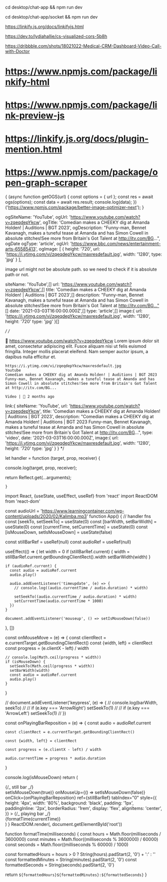<!-- client app -->

cd desktop/chat-app && npm run dev

<!-- server app -->

cd desktop/chat-app/socket && npm run dev

<!-- extract links, hashes, mentions, emails, urls -->

https://linkify.js.org/docs/linkifyjs.html

https://dev.to/lydiahallie/cs-visualized-cors-5b8h

https://dribbble.com/shots/18021022-Medical-CRM-Dashboard-Video-Call-with-Doctor

# https://www.npmjs.com/package/linkify-html

# https://www.npmjs.com/package/link-preview-js

# https://linkify.js.org/docs/plugin-mention.html

# https://www.npmjs.com/package/open-graph-scraper

{
(async function getOGS(url) {
const options = { url };
const res = await ogs(options);
const data = await res.result;
console.log(data);
})('https://www.npmjs.com/package/better-image-optimizer-next');
}

ogSiteName: 'YouTube',
ogUrl: 'https://www.youtube.com/watch?v=zqeqdepYkcw',
ogTitle: 'Comedian makes a CHEEKY dig at Amanda Holden! | Auditions | BGT 2023',
ogDescription: "Funny-man, Bennet Kavanagh, makes a tuneful tease at Amanda and has Simon Cowell in absolute stitches!See more from Britain's Got Talent at http://itv.com/BG...",
ogDate
ogType: 'article',
ogUrl: 'https://www.bbc.com/news/entertainment-arts-65585413',
ogImage: [
{
height: '720',
url: 'https://i.ytimg.com/vi/zqeqdepYkcw/maxresdefault.jpg',
width: '1280',
type: 'jpg'
}
],

image url might not be absolute path. so we need to check if it is absolute path or not.

siteName: 'YouTube',[]
url: 'https://www.youtube.com/watch?v=zqeqdepYkcw',[]
title: 'Comedian makes a CHEEKY dig at Amanda Holden! | Auditions | BGT 2023',[]
description: "Funny-man, Bennet Kavanagh, makes a tuneful tease at Amanda and has Simon Cowell in absolute stitches!See more from Britain's Got Talent at http://itv.com/BG..."[]
date: '2021-03-03T16:00:00.000Z',[]
type: 'article',[]
image:{
url: 'https://i.ytimg.com/vi/zqeqdepYkcw/maxresdefault.jpg',
width: '1280',
height: '720'
type: 'jpg'
}[]

_/
/_

🔗 https://www.youtube.com/watch?v=zqeqdepYkcw
Lorem ipsum dolor sit amet, consectetur adipiscing elit.
Fusce aliquam nisi ut felis euismod fringilla. Integer
mollis placerat eleifend. Nam semper auctor ipsum, a dapibus
nulla efficitur et.

    https://i.ytimg.com/vi/zqeqdepYkcw/maxresdefault.jpg
    Youtube
    Comedian makes a CHEEKY dig at Amanda Holden! | Auditions | BGT 2023
    Funny-man, Bennet Kavanagh, makes a tuneful tease at Amanda and has Simon Cowell in absolute stitches!See more from Britain's Got Talent at http://itv.com/BG...

    Video | 📅 2 months ago

link:{
siteName: 'YouTube',
url: 'https://www.youtube.com/watch?v=zqeqdepYkcw',
title: 'Comedian makes a CHEEKY dig at Amanda Holden! | Auditions | BGT 2023',
description: "Comedian makes a CHEEKY dig at Amanda Holden! | Auditions | BGT 2023
Funny-man, Bennet Kavanagh, makes a tuneful tease at Amanda and has Simon Cowell in absolute stitches!See more from Britain's Got Talent at http://itv.com/BG...",
type: 'video',
date: '2021-03-03T16:00:00.000Z',
image:{
url: 'https://i.ytimg.com/vi/zqeqdepYkcw/maxresdefault.jpg',
width: '1280',
height: '720'
type: 'jpg'
}
}
\*/

let handler = function (target, prop, receiver) {

console.log(target, prop, receiver);

return Reflect.get(...arguments);

    }

import React, {useState, useEffect, useRef} from 'react'
import ReactDOM from 'react-dom'

const audioUrl =
'https://www.learningcontainer.com/wp-content/uploads/2020/02/Kalimba.mp3'
function App() {
// handler fns
const [seekTo, setSeekTo] = useState(0)
const [barWidth, setBarWidth] = useState(0)
const [currentTime, setCurrentTime] = useState(0)
const [isMouseDown, setIsMouseDown] = useState(false)

const stillBarRef = useRef(null)
const audioRef = useRef(null)

useEffect(() => {
let width = 0
if (stillBarRef.current) {
width = stillBarRef.current.getBoundingClientRect().width
setBarWidth(width)
}

    if (audioRef.current) {
      const audio = audioRef.current
      audio.play()

      audio.addEventListener('timeupdate', (e) => {
        // console.log((audio.currentTime / audio.duration) * width)

        setSeekTo((audio.currentTime / audio.duration) * width)
        setCurrentTime(audio.currentTime * 1000)
      })
    }

    document.addEventListener('mouseup', () => setIsMouseDown(false))

}, [])

const onMouseMove = (e) => {
const clientRect = e.currentTarget.getBoundingClientRect()
const {width, left} = clientRect
const progress = (e.clientX - left) / width

    // console.log(Math.ceil(progress * width))
    if (isMouseDown) {
      setSeekTo(Math.ceil(progress * width))
      setBarWidth(width)
      const audio = audioRef.current
      audio.play()
    }

}

// document.addEventListener('keypress', (e) => {
// console.log(barWidth, seekTo)
// // if (e.key === 'ArrowRight') setSeekTo(1)
// // if (e.key === 'ArrowLeft') setSeekTo(1)
// })

const onPlayingBarReposition = (e) => {
const audio = audioRef.current

    const clientRect = e.currentTarget.getBoundingClientRect()

    const {width, left} = clientRect

    const progress = (e.clientX - left) / width

    audio.currentTime = progress * audio.duration

}

console.log(isMouseDown)
return (

<div
style={{
        display: 'flex',
        flexDirection: 'column',
        boxSizing: 'border-box',
        height: '100vh',
        width: '100%',
        padding: '0',
        margin: '0',
        gap: '.5rem',
      }} >
{/_ still bar _/}
<div
onMouseMove={onMouseMove}
onMouseDown={() => setIsMouseDown(true)}
onMouseUp={() => setIsMouseDown(false)}
onClick={onPlayingBarReposition}
ref={stillBarRef}
tabIndex="0"
style={{
          height: '4px',
          width: '80%',
          background: 'black',
          padding: '1px',
          paddingInline: '2px',
          borderRadius: '1rem',
          display: 'flex',
          alignItems: 'center',
        }} >
{/_ playing bar _/}
<div
style={{
            height: '100%',
            width: seekTo + 'px',
            background: 'teal',
            borderRadius: '1rem',
          }} ></div>
</div>
<span
style={{
          fontSize: 'small',
          fontFamily: 'monospace',
        }} >
{formatTime(currentTime)}
</span>
<audio src={audioUrl} ref={audioRef} />
</div>
)
}
ReactDOM.render(<App />, document.getElementById('root'))

function formatTime(milliseconds) {
const hours = Math.floor(milliseconds / 3600000)
const minutes = Math.floor((milliseconds % 3600000) / 60000)
const seconds = Math.floor((milliseconds % 60000) / 1000)

const formattedHours = hours > 0 ? String(hours).padStart(2, '0') + ':' : ''
const formattedMinutes = String(minutes).padStart(2, '0')
const formattedSeconds = String(seconds).padStart(2, '0')

return `${formattedHours}${formattedMinutes}:${formattedSeconds}`
}
